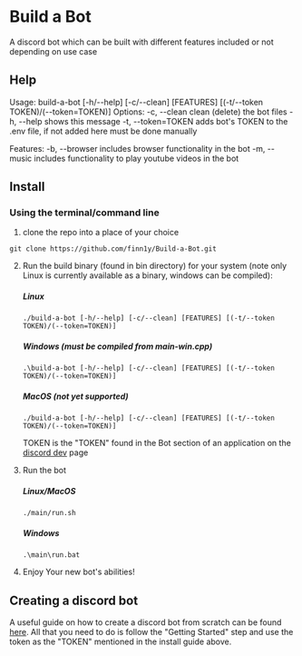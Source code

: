 # Build a Bot

A discord bot which can be built with different features included or not depending on use case

## Help

Usage: build-a-bot [-h/--help] [-c/--clean] [FEATURES] [(-t/--token TOKEN)/(--token=TOKEN)]
Options:
  -c, --clean           clean (delete) the bot files
  -h, --help            shows this message
  -t, --token=TOKEN     adds bot's TOKEN to the .env file, if not added here must be done manually

Features:
  -b, --browser         includes browser functionality in the bot
  -m, --music           includes functionality to play youtube videos in the bot

## Install

### Using the terminal/command line
1. clone the repo into a place of your choice

```
git clone https://github.com/finn1y/Build-a-Bot.git
```
2. Run the build binary (found in bin directory) for your system (note only Linux is currently available as a binary, windows can be compiled):
    
    ##### Linux
    ```
    ./build-a-bot [-h/--help] [-c/--clean] [FEATURES] [(-t/--token TOKEN)/(--token=TOKEN)]
    ```
    ##### Windows (must be compiled from main-win.cpp)
    ```
    .\build-a-bot [-h/--help] [-c/--clean] [FEATURES] [(-t/--token TOKEN)/(--token=TOKEN)]
    ```
    ##### MacOS (not yet supported)
    ```
    ./build-a-bot [-h/--help] [-c/--clean] [FEATURES] [(-t/--token TOKEN)/(--token=TOKEN)]
    ```
    TOKEN is the "TOKEN" found in the Bot section of an application on the [discord dev](https://discord.com/developers/) page
3. Run the bot

    ##### Linux/MacOS
    ```
    ./main/run.sh
    ```
    ##### Windows
    ```
    .\main\run.bat
    ```
4. Enjoy Your new bot's abilities!

## Creating a discord bot

A useful guide on how to create a discord bot from scratch can be found [here](https://www.howtogeek.com/364225/how-to-make-your-own-discord-bot/). All that you need to do is follow the "Getting Started" step and use the token as the "TOKEN" mentioned in the install guide above.   
